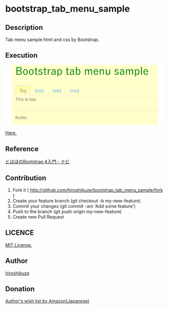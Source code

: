 # bootstrap_tab_menu_sample

## Description

Tab menu sample html and css by Bootstrap.

## Execution

[![Demo](./image/demo.png "Demo")](https://hiroshikuze.github.io/bootstrap_tab_menu_sample/)  
  
[Here.](https://hiroshikuze.github.io/bootstrap_tab_menu_sample/)

## Reference

[とほほのBootstrap 4入門 - ナビ](http://www.tohoho-web.com/bootstrap/navs.html "とほほのBootstrap 4入門 - ナビ")

## Contribution

1. Fork it ( http://github.com/hiroshikuze/bootstrap_tab_menu_sample/fork )
2. Create your feature branch (git checkout -b my-new-feature)
3. Commit your changes (git commit -am 'Add some feature')
4. Push to the branch (git push origin my-new-feature)
5. Create new Pull Request

## LICENCE

[MIT License.](./LICENSE)

## Author

[hiroshikuze](https://github.com/hiroshikuze)

## Donation

[Author's wish list by Amazon(Japanese)](https://www.amazon.jp/hz/wishlist/ls/5BAWD0LZ89V9?ref_=wl_share)
